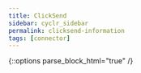```yaml
---
title: ClickSend
sidebar: cyclr_sidebar
permalink: clicksend-information
tags: [connector]
---
```

{::options parse_block_html="true" /}
